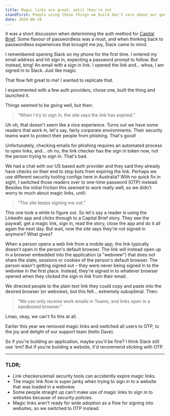 ```yaml
---
title: Magic links are great, until they're not
standfirst: People using these things we build don't care about our good intentions, or how well the thing works for others. They just want the thing to work for them.
date: 2024-06-19
---
```


It was a short discussion when determining the auth method for [Capital Brief](https://www.capitalbrief.com/). Some flavour of passwordless was a must, and when thinking back to passwordless experiences that brought me joy, Slack came to mind.

I remembered opening Slack on my phone for the first time. I entered my email address and hit sign in, expecting a password prompt to follow. But instead, bing! An email with a sign in link. I opened the link and... whoa, I am signed in to Slack. Just like magic.

That flow felt great to me! I wanted to replicate that.

I experimented with a few auth providers, chose one, built the thing and launched it.

Things seemed to be going well, but then:

> “When I try to sign in, the site says the link has expired.”

Uh oh, that doesn't seem like a nice experience. Turns out we have some readers that work in, let's say, fairly corporate environments. Their security teams want to protect their people from phishing. That's good!

Unfortunately, checking emails for phishing requires an automated process to open links, and... oh no, the link checker has the sign in token now, not the person trying to sign in. That's bad.

We had a chat with our US based auth provider and they said they already have checks on their end to stop bots from expiring the link. Perhaps we use different security tooling configs here in Australia? With no quick fix in sight, I switched those readers over to one-time password (OTP) instead. Besides the initial friction this seemed to work really well, so we didn't worry to much about magic links, until:

> “The site keeps signing me out.”

This one took a while to figure out. So let's say a reader is using the LinkedIn app and clicks through to a Capital Brief story. They see the paywall, get a magic link, sign in, read the story, close the app and do it all again the next day. But wait, now the site says they're not signed in anymore? What gives?

When a person opens a web link from a mobile app, the link typically doesn't open in the person's default browser. The link will instead open up in a browser embedded into the application (a "webview") that does not share the state, sessions or cookies of the person's default browser. The person wasn't getting signed out – they were never being signed in to the webview in the first place. Instead, they're signed in to whatever browser opened when they clicked the sign in link from their email.

We directed people to the plain text link they could copy and paste into the desired browser (or webview), but this felt... extremely suboptimal. Then:

> “We can only receive work emails in Teams, and links open in a sandboxed browser.”

Lmao, okay, we can't fix this at all.

Earlier this year we removed magic links and switched all users to OTP, to the joy and delight of our support team (hello Dave).

So if you're building an application, maybe you'll be fine? I think Slack still use 'em? But if you're building a website, it'd recommend sticking with OTP.

---

### TLDR;

- Link checkers/email security tools can accidently expire magic links.
- The magic link flow is super janky when trying to sign in to a website that was loaded in a webview.
- Some people straight up can't make use of magic links to sign in to websites because of security policies.
- Magic links aren't ready for wide adoption as a flow for signing into websites, so we switched to OTP instead.

